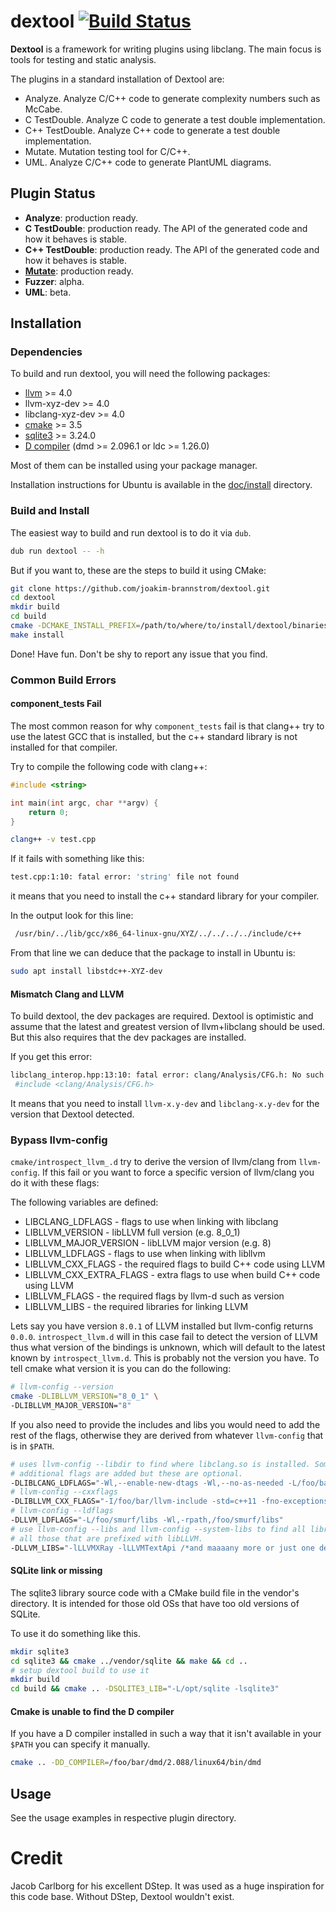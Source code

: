 # dextool [![Build Status](https://dev.azure.com/wikodes/wikodes/_apis/build/status/joakim-brannstrom.dextool?branchName=master)](https://dev.azure.com/wikodes/wikodes/_build/latest?definitionId=1&branchName=master)

**Dextool** is a framework for writing plugins using libclang. The main focus
is tools for testing and static analysis.

The plugins in a standard installation of Dextool are:
 - Analyze. Analyze C/C++ code to generate complexity numbers such as McCabe.
 - C TestDouble. Analyze C code to generate a test double implementation.
 - C++ TestDouble. Analyze C++ code to generate a test double implementation.
 - Mutate. Mutation testing tool for C/C++.
 - UML. Analyze C/C++ code to generate PlantUML diagrams.

## Plugin Status

 * **Analyze**: production ready.
 * **C TestDouble**: production ready. The API of the generated code and how it behaves is stable.
 * **C++ TestDouble**: production ready. The API of the generated code and how it behaves is stable.
 * [**Mutate**](plugin/mutate/README.md): production ready.
 * **Fuzzer**: alpha.
 * **UML**: beta.

## Installation

### Dependencies

To build and run dextool, you will need the following packages:

 * [llvm](http://releases.llvm.org/download.html) >= 4.0
 * llvm-xyz-dev >= 4.0
 * libclang-xyz-dev >= 4.0
 * [cmake](https://cmake.org/download) >= 3.5
 * [sqlite3](https://sqlite.org/download.html) >= 3.24.0
 * [D compiler](https://dlang.org/download.html) (dmd >= 2.096.1 or ldc >= 1.26.0)

Most of them can be installed using your package manager.

Installation instructions for Ubuntu is available in the [doc/install](doc/install) directory.

### Build and Install

The easiest way to build and run dextool is to do it via `dub`.
```sh
dub run dextool -- -h
```

But if you want to, these are the steps to build it using CMake:

```sh
git clone https://github.com/joakim-brannstrom/dextool.git
cd dextool
mkdir build
cd build
cmake -DCMAKE_INSTALL_PREFIX=/path/to/where/to/install/dextool/binaries ..
make install
```

Done! Have fun.
Don't be shy to report any issue that you find.

### Common Build Errors

#### component_tests Fail

The most common reason for why `component_tests` fail is that clang++ try to
use the latest GCC that is installed, but the c++ standard library is not
installed for that compiler.

Try to compile the following code with clang++:
```c++
#include <string>

int main(int argc, char **argv) {
    return 0;
}
```

```sh
clang++ -v test.cpp
```

If it fails with something like this:
```sh
test.cpp:1:10: fatal error: 'string' file not found
```

it means that you need to install the c++ standard library for your compiler.

In the output look for this line:
```sh
 /usr/bin/../lib/gcc/x86_64-linux-gnu/XYZ/../../../../include/c++
```

From that line we can deduce that the package to install in Ubuntu is:
```sh
sudo apt install libstdc++-XYZ-dev
```

#### Mismatch Clang and LLVM

To build dextool, the dev packages are required. Dextool is optimistic and
assume that the latest and greatest version of llvm+libclang should be used.
But this also requires that the dev packages are installed.

If you get this error:
```sh
libclang_interop.hpp:13:10: fatal error: clang/Analysis/CFG.h: No such file or directory
 #include <clang/Analysis/CFG.h>
```

It means that you need to install `llvm-x.y-dev` and `libclang-x.y-dev` for the
version that Dextool detected.

### Bypass llvm-config

`cmake/introspect_llvm_.d` try to derive the version of llvm/clang from
`llvm-config`. If this fail or you want to force a specific version of
llvm/clang you do it with these flags:

The following variables are defined:
* LIBCLANG_LDFLAGS          - flags to use when linking with libclang
* LIBLLVM_VERSION           - libLLVM full version (e.g. 8_0_1)
* LIBLLVM_MAJOR_VERSION     - libLLVM major version (e.g. 8)
* LIBLLVM_LDFLAGS           - flags to use when linking with libllvm
* LIBLLVM_CXX_FLAGS         - the required flags to build C++ code using LLVM
* LIBLLVM_CXX_EXTRA_FLAGS   - extra flags to use when build C++ code using LLVM
* LIBLLVM_FLAGS             - the required flags by llvm-d such as version
* LIBLLVM_LIBS              - the required libraries for linking LLVM

Lets say you have version `8.0.1` of LLVM installed but llvm-config returns
`0.0.0`. `introspect_llvm.d` will in this case fail to detect the version of
LLVM thus what version of the bindings is unknown, which will default to the
latest known by `introspect_llvm.d`. This is probably not the version you have.
To tell cmake what version it is you can do the following:

```sh
# llvm-config --version
cmake -DLIBLLVM_VERSION="8_0_1" \
-DLIBLLVM_MAJOR_VERSION="8"
```

If you also need to provide the includes and libs you would need to add the
rest of the flags, otherwise they are derived from whatever `llvm-config` that
is in `$PATH`.

```sh
# uses llvm-config --libdir to find where libclang.so is installed. Some
# additional flags are added but these are optional.
-DLIBLCANG_LDFLAGS="-Wl,--enable-new-dtags -Wl,--no-as-needed -L/foo/bar/libs -Wl,-rpath,/foo/bar/libs -l:libclang.so.8"
# llvm-config --cxxflags
-DLIBLLVM_CXX_FLAGS="-I/foo/bar/llvm-include -std=c++11 -fno-exceptions -fno-rtti"
# llvm-config --ldflags
-DLLVM_LDFLAGS="-L/foo/smurf/libs -Wl,-rpath,/foo/smurf/libs"
# use llvm-config --libs and llvm-config --system-libs to find all libraries to link with.
# all those that are prefixed with libLLVM.
-DLLVM_LIBS="-lLLVMXRay -lLLVMTextApi /*and maaaany more or just one depending on how you have installed LLVM*/"
```

#### SQLite link or missing

The sqlite3 library source code with a CMake build file in the vendor's
directory. It is intended for those old OSs that have too old versions of
SQLite.

To use it do something like this.
```sh
mkdir sqlite3
cd sqlite3 && cmake ../vendor/sqlite && make && cd ..
# setup dextool build to use it
mkdir build
cd build && cmake .. -DSQLITE3_LIB="-L/opt/sqlite -lsqlite3"
```

#### Cmake is unable to find the D compiler

If you have a D compiler installed in such a way that it isn't available in
your `$PATH` you can specify it manually.

```sh
cmake .. -DD_COMPILER=/foo/bar/dmd/2.088/linux64/bin/dmd
```

## Usage

See the usage examples in respective plugin directory.

# Credit

Jacob Carlborg for his excellent DStep. It was used as a huge inspiration for
this code base. Without DStep, Dextool wouldn't exist.
